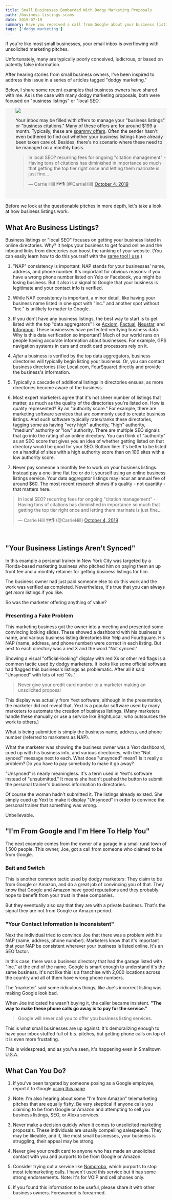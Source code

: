 ```yaml
---
title: Small Businesses Bombarded With Dodgy Marketing Proposals
path: /business-listings-scams
date: 2019-07-19
summary: Have you received a call from Google about your business listings? Or from Amazon about being listed on Alexa? Here's what you need to know about these unsolicited marketing proposals. 
tags: ['dodgy marketing']
---
```


If you're like most small businesses, your email inbox is overflowing with unsolicited marketing pitches. 

Unfortunately, many are typically poorly conceived, ludicrous, or based on patently false information.

After hearing stories from small business owners, I've been inspired to address this issue in a series of articles tagged "dodgy marketing." 

Below, I share some recent examples that business owners have shared with me. As is the case with many dodgy marketing proposals, both were focused on "business listings" or "local SEO.' 

<aside><div style="padding-left: 2.3em; background-color: whitesmoke">

<img src="/caution-icon.svg" class="left" />

<p>Your inbox may be filled with offers to manage your "business listings" or "business citations." Many of these offers are for around $199 a month. Typically, these are <a href="https://www.signalfox.org/business-listings-scams" target="blank">spammy offers</a>. Often the sender hasn't even bothered to find out whether your business listings have already been taken care of. Besides, there's no scenario where these need to be managed on a monthly basis.</p>

<blockquote class="twitter-tweet"><p lang="en" dir="ltr">In local SEO? recurring fees for ongoing &quot;citation management&quot; - Having tons of citations has diminished in importance so much that getting the top tier right once and letting them marinate is just fine...</p>&mdash; Carrie Hill 🗺️🎙️ (@CarrieHill) <a href="https://twitter.com/CarrieHill/status/1179934632424267776?ref_src=twsrc%5Etfw">October 4, 2019</a></blockquote> <script async src="https://platform.twitter.com/widgets.js" charset="utf-8"></script>

<br/></div></aside>

Before we look at the questionable pitches in more depth, let's take a look at how business listings work.

## What Are Business Listings? 

Business listings or "local SEO" focuses on getting your business listed in online directories. Why? It helps your business to get found online and the inbound links from directories can boost the ranking of your website. (You can easily learn how to do this yourself with the <a href="https://bit.ly/31iwUCo" target="blank">same tool I use</a>.)

1. "NAP" consistency is important: NAP stands for your businesses' name, address, and phone number. It's important for obvious reasons: if you have a wrong phone number listed on Yelp or Facebook, you might be losing business. But it also is a signal to Google that your business is legitimate and your contact info is verified.

2. While NAP consistency is important, a minor detail, like having your business name listed in one spot with "Inc." and another spot without "Inc." is unlikely to matter to Google.

3. If you don't have any business listings, the best way to start is to get listed with the top "data aggregators" like <a href="https://www.acxiom.com/" target="blank">Acxiom</a>, <a href="https://www.factual.com/" target="blank">Factual</a>, <a href="https://www.home.neustar/identity" target="blank">Neustar</a>, and <a href="https://www.infogroup.com/" target="blank">Infogroup</a>. 
These businesses have perfected verifying business data. Why is this data verification so important? Much of our world runs on people having accurate information about businesses. For example, GPS navigation systems in cars and credit card processors rely on it. 

4. <em>After</em> a business is verified by the top data aggregators, business directories will typically begin listing your business. Or, you can contact business directories (like Local.com, FourSquare) directly and provide the business's information. 

5. Typically a cascade of additional listings in directories ensues, as more directories become aware of the business. 

6. Most expert marketers agree that it's not sheer number of listings that matter, as much as the quality of the directories you're listed on. How is quality represented? By an "authority score." 
For example, there are marketing software services that are commonly used to create business listings. And such software typically rates/ranks these directories, tagging some as having "very high" authority, "high" authority, "medium" authority or "low" authority. 
There are multiple SEO signals that go into the rating of an online directory. You can think of "authority" as an SEO score that gives you an idea of whether getting listed on that directory would be good for your SEO. 
Bottom line: It's better to be listed on a handful of sites with a high authority score than on 100 sites with a low authority score.

7. Never pay someone a monthly fee to work on your business listings. Instead pay a one-time flat fee or do it yourself using an online business listings service. Your data aggregator listings may incur an annual fee of around $60. The most recent research shows it's quality - not quantity - that matters here. 

<blockquote class="twitter-tweet"><p lang="en" dir="ltr">In local SEO? recurring fees for ongoing &quot;citation management&quot; - Having tons of citations has diminished in importance so much that getting the top tier right once and letting them marinate is just fine...</p>&mdash; Carrie Hill 🗺️🎙️ (@CarrieHill) <a href="https://twitter.com/CarrieHill/status/1179934632424267776?ref_src=twsrc%5Etfw">October 4, 2019</a></blockquote> <script async src="https://platform.twitter.com/widgets.js" charset="utf-8"></script>

<br/>

## "Your Business Listings Aren't Synced" 

In this example a personal trainer in New York City was targeted by a Florida-based marketing business who pitched him on paying them an up front fee and a monthly retainer for getting business listings for him. 

The business owner had just paid someone else to do this work and the work was verified as completed. Nevertheless, it's true that you can always get <em>more</em> listings if you like. 

So was the marketer offering anything of value?

### Presenting a Fake Problem

This marketing business got the owner into a meeting and presented some convincing looking slides. These showed a dashboard with his business's name, and various business listing directories like Yelp and FourSquare. His NAP (name, address, and phone number) were correct in each listing. But next to each directory was a red X and the word "Not synced." 

Showing a visual "official-looking" display with red Xs or other red flags is a common tactic used by dodgy marketers. It looks like some official software had flagged this business's listings as problematic. After all it said "Unsynced" with lots of red "Xs." 

> Never give your credit card number to a marketer making an unsolicited proposal

This display was actually from Yext software, although in the presentation, the marketer did not reveal that. Yext is a popular software used by many marketers to automate the creation of business listings. (Many marketers handle these manually or use a service like BrightLocal, who outsources the work to others.) 

What is being submitted is simply the business name, address, and phone number (referred to marketers as NAP). 

What the marketer was showing the business owner was a Yext dashboard, cued up with his business info, and various directories, with the "Not synced" message next to each. What does "unsynced" mean? Is it really a problem? Do you have to pay somebody to make it go away?

"Unsynced" is nearly meaningless. It's a term used in Yext's software instead of "unsubmitted." It means she hadn't pushed the button to submit the personal trainer's business information to directories. 

Of course the woman hadn't submitted it. The listings already existed. She simply cued up Yext to make it display "Unsynced" in order to convince the personal trainer that something was wrong. 

Unbelievable.


## "I'm From Google and I'm Here To Help You"

The next example comes from the owner of a garage in a small rural town of 1,500 people. This owner, Joe, got a call from someone who claimed to be from Google. 

### Bait and Switch

This is another common tactic used by dodgy marketers: They claim to be from Google or Amazon, and do a great job of convincing you of that. They know that Google and Amazon have good reputations and they probably hope to benefit from your trust in these companies.

But they eventually also say that they are with a private business. That's the signal they are not from Google or Amazon period. 

### "Your Contact Information is Inconsistent"

Next the individual tried to convince Joe that there was a problem with his NAP (name, address, phone number). Marketers know that it's important that your NAP be consistent wherever your business is listed online. It's an SEO factor. 

In this case, there was a business directory that had the garage listed with "Inc." at the end of the name. Google is smart enough to understand it's the same business. It's not like this is a franchise with 2,000 locations across the country and all of them have wrong phone numbers. 

The 'marketer' said some ridiculous things, like Joe's incorrect listing was making Google look bad. 

When Joe indicated he wasn't buying it, the caller became insistent. <strong>"The way to make these phone calls go away is to pay for the service."</strong>

> Google will never call you to offer you business listing services. 

This is what small businesses are up against. It's demoralizing enough to have your inbox stuffed full of b.s. pitches, but getting phone calls on top of it is even more frustating. 

This is widespread, and as you've seen, it's happening even in Smalltown U.S.A. 

## What Can You Do?

1. If you've been targeted by someone posing as a Google employee, report it to Google <a href="https://support.google.com/faqs/answer/2952493?hl=en" target="blank">using this page</a>. 

2. Note: I'm also hearing about some "I'm from Amazon" telemarketing pitches that are equally fishy. Be very skeptical if anyone calls you claiming to be from Google or Amazon and attempting to sell you business listings, SEO, or Alexa services. 

3. Never make a decision quickly when it comes to unsolicited marketing proposals. These individuals are usually compelling salespeople. They may be likeable, and if, like most small businesses, your business is struggling, their appeal may be strong. 

4. Never give your credit card to anyone who has made an unsolicited contact with you and purports to be from Google or Amazon. 

5. Consider trying out a service like <a href="https://www.nomorobo.com/" target="blank">Nomorobo</a>, which purports to stop most telemarketing calls. I haven't used this service but it has some strong endorsements. Note: it's for VOIP and cell phones only. 

6. If you found this information to be useful, please share it with other business owners. Forewarned is forearmed.


